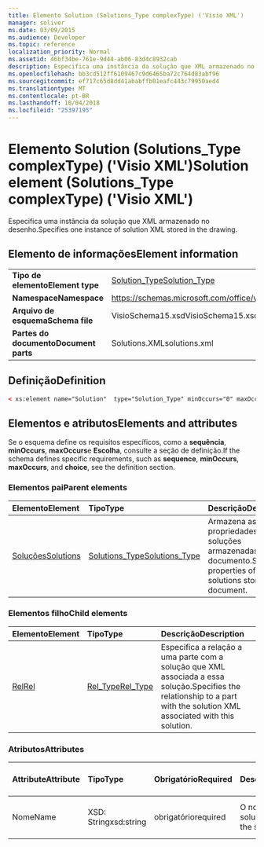```yaml
---
title: Elemento Solution (Solutions_Type complexType) ('Visio XML')
manager: soliver
ms.date: 03/09/2015
ms.audience: Developer
ms.topic: reference
localization_priority: Normal
ms.assetid: 46bf34be-761e-9d44-ab06-83d4c8932cab
description: Especifica uma instância da solução que XML armazenado no desenho.
ms.openlocfilehash: bb3cd512ff6109467c9d6465ba72c764d83abf96
ms.sourcegitcommit: ef717c65d8dd41ababffb01eafc443c79950aed4
ms.translationtype: MT
ms.contentlocale: pt-BR
ms.lasthandoff: 10/04/2018
ms.locfileid: "25397195"
---
```

# <a name="solution-element-solutionstype-complextype-visio-xml"></a><span data-ttu-id="75d4b-103">Elemento Solution (Solutions_Type complexType) ('Visio XML')</span><span class="sxs-lookup"><span data-stu-id="75d4b-103">Solution element (Solutions_Type complexType) ('Visio XML')</span></span>

<span data-ttu-id="75d4b-104">Especifica uma instância da solução que XML armazenado no desenho.</span><span class="sxs-lookup"><span data-stu-id="75d4b-104">Specifies one instance of solution XML stored in the drawing.</span></span>
  
## <a name="element-information"></a><span data-ttu-id="75d4b-105">Elemento de informações</span><span class="sxs-lookup"><span data-stu-id="75d4b-105">Element information</span></span>

|||
|:-----|:-----|
|<span data-ttu-id="75d4b-106">**Tipo de elemento**</span><span class="sxs-lookup"><span data-stu-id="75d4b-106">**Element type**</span></span> <br/> |[<span data-ttu-id="75d4b-107">Solution_Type</span><span class="sxs-lookup"><span data-stu-id="75d4b-107">Solution_Type</span></span>](solution_type-complextypevisio-xml.md) <br/> |
|<span data-ttu-id="75d4b-108">**Namespace**</span><span class="sxs-lookup"><span data-stu-id="75d4b-108">**Namespace**</span></span> <br/> |https://schemas.microsoft.com/office/visio/2012/main  <br/> |
|<span data-ttu-id="75d4b-109">**Arquivo de esquema**</span><span class="sxs-lookup"><span data-stu-id="75d4b-109">**Schema file**</span></span> <br/> |<span data-ttu-id="75d4b-110">VisioSchema15.xsd</span><span class="sxs-lookup"><span data-stu-id="75d4b-110">VisioSchema15.xsd</span></span>  <br/> |
|<span data-ttu-id="75d4b-111">**Partes do documento**</span><span class="sxs-lookup"><span data-stu-id="75d4b-111">**Document parts**</span></span> <br/> |<span data-ttu-id="75d4b-112">Solutions.XML</span><span class="sxs-lookup"><span data-stu-id="75d4b-112">solutions.xml</span></span>  <br/> |
   
## <a name="definition"></a><span data-ttu-id="75d4b-113">Definição</span><span class="sxs-lookup"><span data-stu-id="75d4b-113">Definition</span></span>

```XML
< xs:element name="Solution"  type="Solution_Type" minOccurs="0" maxOccurs="unbounded" ></xs:element >
```

## <a name="elements-and-attributes"></a><span data-ttu-id="75d4b-114">Elementos e atributos</span><span class="sxs-lookup"><span data-stu-id="75d4b-114">Elements and attributes</span></span>

<span data-ttu-id="75d4b-115">Se o esquema define os requisitos específicos, como a **sequência**, **minOccurs**, **maxOccurs**e **Escolha**, consulte a seção de definição.</span><span class="sxs-lookup"><span data-stu-id="75d4b-115">If the schema defines specific requirements, such as **sequence**, **minOccurs**, **maxOccurs**, and **choice**, see the definition section.</span></span> 
  
### <a name="parent-elements"></a><span data-ttu-id="75d4b-116">Elementos pai</span><span class="sxs-lookup"><span data-stu-id="75d4b-116">Parent elements</span></span>

|<span data-ttu-id="75d4b-117">**Elemento**</span><span class="sxs-lookup"><span data-stu-id="75d4b-117">**Element**</span></span>|<span data-ttu-id="75d4b-118">**Tipo**</span><span class="sxs-lookup"><span data-stu-id="75d4b-118">**Type**</span></span>|<span data-ttu-id="75d4b-119">**Descrição**</span><span class="sxs-lookup"><span data-stu-id="75d4b-119">**Description**</span></span>|
|:-----|:-----|:-----|
|[<span data-ttu-id="75d4b-120">Soluções</span><span class="sxs-lookup"><span data-stu-id="75d4b-120">Solutions</span></span>](solutions-elementvisio-xml.md) <br/> |[<span data-ttu-id="75d4b-121">Solutions_Type</span><span class="sxs-lookup"><span data-stu-id="75d4b-121">Solutions_Type</span></span>](solutions_type-complextypevisio-xml.md) <br/> |<span data-ttu-id="75d4b-122">Armazena as propriedades das soluções armazenadas no documento.</span><span class="sxs-lookup"><span data-stu-id="75d4b-122">Stores the properties of the solutions stored in the document.</span></span>  <br/> |
   
### <a name="child-elements"></a><span data-ttu-id="75d4b-123">Elementos filho</span><span class="sxs-lookup"><span data-stu-id="75d4b-123">Child elements</span></span>

|<span data-ttu-id="75d4b-124">**Elemento**</span><span class="sxs-lookup"><span data-stu-id="75d4b-124">**Element**</span></span>|<span data-ttu-id="75d4b-125">**Tipo**</span><span class="sxs-lookup"><span data-stu-id="75d4b-125">**Type**</span></span>|<span data-ttu-id="75d4b-126">**Descrição**</span><span class="sxs-lookup"><span data-stu-id="75d4b-126">**Description**</span></span>|
|:-----|:-----|:-----|
|[<span data-ttu-id="75d4b-127">Rel</span><span class="sxs-lookup"><span data-stu-id="75d4b-127">Rel</span></span>](rel-element-solution_type-complextypevisio-xml.md) <br/> |[<span data-ttu-id="75d4b-128">Rel_Type</span><span class="sxs-lookup"><span data-stu-id="75d4b-128">Rel_Type</span></span>](rel_type-complextypevisio-xml.md) <br/> |<span data-ttu-id="75d4b-129">Especifica a relação a uma parte com a solução que XML associada a essa solução.</span><span class="sxs-lookup"><span data-stu-id="75d4b-129">Specifies the relationship to a part with the solution XML associated with this solution.</span></span>  <br/> |
   
### <a name="attributes"></a><span data-ttu-id="75d4b-130">Atributos</span><span class="sxs-lookup"><span data-stu-id="75d4b-130">Attributes</span></span>

|<span data-ttu-id="75d4b-131">**Attribute**</span><span class="sxs-lookup"><span data-stu-id="75d4b-131">**Attribute**</span></span>|<span data-ttu-id="75d4b-132">**Tipo**</span><span class="sxs-lookup"><span data-stu-id="75d4b-132">**Type**</span></span>|<span data-ttu-id="75d4b-133">**Obrigatório**</span><span class="sxs-lookup"><span data-stu-id="75d4b-133">**Required**</span></span>|<span data-ttu-id="75d4b-134">**Descrição**</span><span class="sxs-lookup"><span data-stu-id="75d4b-134">**Description**</span></span>|<span data-ttu-id="75d4b-135">**Valores possíveis**</span><span class="sxs-lookup"><span data-stu-id="75d4b-135">**Possible values**</span></span>|
|:-----|:-----|:-----|:-----|:-----|
|<span data-ttu-id="75d4b-136">Nome</span><span class="sxs-lookup"><span data-stu-id="75d4b-136">Name</span></span>  <br/> |<span data-ttu-id="75d4b-137">XSD: String</span><span class="sxs-lookup"><span data-stu-id="75d4b-137">xsd:string</span></span>  <br/> |<span data-ttu-id="75d4b-138">obrigatório</span><span class="sxs-lookup"><span data-stu-id="75d4b-138">required</span></span>  <br/> |<span data-ttu-id="75d4b-139">O nome da solução.</span><span class="sxs-lookup"><span data-stu-id="75d4b-139">The name of the solution.</span></span>  <br/> |<span data-ttu-id="75d4b-140">Valores do tipo xsd: String.</span><span class="sxs-lookup"><span data-stu-id="75d4b-140">Values of the xsd:string type.</span></span>  <br/> |
   

